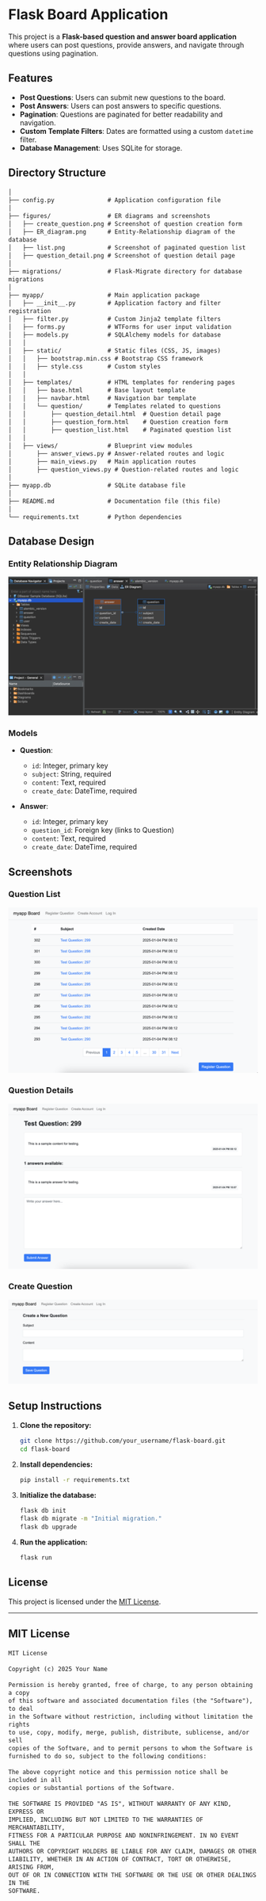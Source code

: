 
# Flask Board Application

This project is a **Flask-based question and answer board application** where users can post questions, provide answers, and navigate through questions using pagination.

## Features
- **Post Questions**: Users can submit new questions to the board.
- **Post Answers**: Users can post answers to specific questions.
- **Pagination**: Questions are paginated for better readability and navigation.
- **Custom Template Filters**: Dates are formatted using a custom `datetime` filter.
- **Database Management**: Uses SQLite for storage.

## Directory Structure

```
│
├── config.py               # Application configuration file
│
├── figures/                # ER diagrams and screenshots
│   ├── create_question.png # Screenshot of question creation form
│   ├── ER_diagram.png      # Entity-Relationship diagram of the database
│   ├── list.png            # Screenshot of paginated question list
│   ├── question_detail.png # Screenshot of question detail page
│
├── migrations/             # Flask-Migrate directory for database migrations
│
├── myapp/                  # Main application package
│   ├── __init__.py         # Application factory and filter registration
│   ├── filter.py           # Custom Jinja2 template filters
│   ├── forms.py            # WTForms for user input validation
│   ├── models.py           # SQLAlchemy models for database
│   │
│   ├── static/             # Static files (CSS, JS, images)
│   │   ├── bootstrap.min.css # Bootstrap CSS framework
│   │   ├── style.css       # Custom styles
│   │
│   ├── templates/          # HTML templates for rendering pages
│   │   ├── base.html       # Base layout template
│   │   ├── navbar.html     # Navigation bar template
│   │   └── question/       # Templates related to questions
│   │       ├── question_detail.html  # Question detail page
│   │       ├── question_form.html    # Question creation form
│   │       ├── question_list.html    # Paginated question list
│   │
│   ├── views/              # Blueprint view modules
│       ├── answer_views.py # Answer-related routes and logic
│       ├── main_views.py   # Main application routes
│       ├── question_views.py # Question-related routes and logic
│
├── myapp.db                # SQLite database file
│
├── README.md               # Documentation file (this file)
│
└── requirements.txt        # Python dependencies
```

## Database Design

### Entity Relationship Diagram
![ER Diagram](figures/ER_diagram.png)

### Models
- **Question**:
  - `id`: Integer, primary key
  - `subject`: String, required
  - `content`: Text, required
  - `create_date`: DateTime, required

- **Answer**:
  - `id`: Integer, primary key
  - `question_id`: Foreign key (links to Question)
  - `content`: Text, required
  - `create_date`: DateTime, required

## Screenshots

### Question List
![Question List](figures/list.png)

### Question Details
![Question Details](figures/question_detail.png)

### Create Question
![Create Question](figures/create_question.png)

## Setup Instructions

1. **Clone the repository:**
   ```bash
   git clone https://github.com/your_username/flask-board.git
   cd flask-board
   ```

2. **Install dependencies:**
   ```bash
   pip install -r requirements.txt
   ```

3. **Initialize the database:**
   ```bash
   flask db init
   flask db migrate -m "Initial migration."
   flask db upgrade
   ```

4. **Run the application:**
   ```bash
   flask run
   ```

## License

This project is licensed under the [MIT License](LICENSE).

---

## MIT License

```
MIT License

Copyright (c) 2025 Your Name

Permission is hereby granted, free of charge, to any person obtaining a copy
of this software and associated documentation files (the "Software"), to deal
in the Software without restriction, including without limitation the rights
to use, copy, modify, merge, publish, distribute, sublicense, and/or sell
copies of the Software, and to permit persons to whom the Software is
furnished to do so, subject to the following conditions:

The above copyright notice and this permission notice shall be included in all
copies or substantial portions of the Software.

THE SOFTWARE IS PROVIDED "AS IS", WITHOUT WARRANTY OF ANY KIND, EXPRESS OR
IMPLIED, INCLUDING BUT NOT LIMITED TO THE WARRANTIES OF MERCHANTABILITY,
FITNESS FOR A PARTICULAR PURPOSE AND NONINFRINGEMENT. IN NO EVENT SHALL THE
AUTHORS OR COPYRIGHT HOLDERS BE LIABLE FOR ANY CLAIM, DAMAGES OR OTHER
LIABILITY, WHETHER IN AN ACTION OF CONTRACT, TORT OR OTHERWISE, ARISING FROM,
OUT OF OR IN CONNECTION WITH THE SOFTWARE OR THE USE OR OTHER DEALINGS IN THE
SOFTWARE.
```
